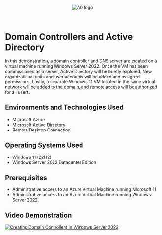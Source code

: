 
<p align="center">
<img src="https://d1n03xfl93cx9q.cloudfront.net/wp-content/uploads/2022/11/what-is-active-directory-and-why-is-it-used.png.avif" alt="AD logo"/>
</p>
<br>
<h1>Domain Controllers and Active Directory</h1></h1>
In this demonstration, a domain controller and DNS server are created on a virtual machine running Windows Server 2022. Once the VM has been commissioned as a server, Active Directory will be briefly explored. New organizational units and user accounts will be added and assigned permissions. Lastly, a separate Windows 11 VM located in the same virtual network will be added to the domain, and remote access will be authorized for all users.
<br />

<h2>Environments and Technologies Used</h2>

- Microsoft Azure
- Microsoft Active Directory
- Remote Desktop Connection

<h2>Operating Systems Used </h2>

- Windows 11</b> (22H2)
- Windows Server 2022 Datacenter Edition

<h2>Prerequisites</h2>

- Administrative access to an Azure Virtual Machine running Microsoft 11
- Administrative access to an Azure Virtual Machine running Windows Server 2022

<h2>Video Demonstration</h2>

[![Creating Domain Controllers in Windows Server 2022](https://markdown-videos-api.jorgenkh.no/url?url=https%3A%2F%2Fwww.youtube.com%2Fwatch%3Fv%3Dpp11QKEvyqU)](https://www.youtube.com/watch?v=pp11QKEvyqU)
